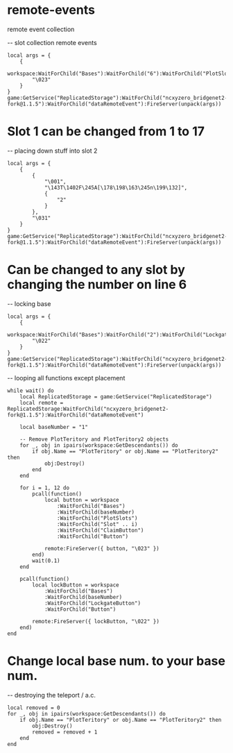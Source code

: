 # remote-events
remote event collection


-- slot collection remote events

```
local args = {
	{
		workspace:WaitForChild("Bases"):WaitForChild("6"):WaitForChild("PlotSlots"):WaitForChild("Slot1"):WaitForChild("ClaimButton"):WaitForChild("Button"),
		"\023"
	}
}
game:GetService("ReplicatedStorage"):WaitForChild("ncxyzero_bridgenet2-fork@1.1.5"):WaitForChild("dataRemoteEvent"):FireServer(unpack(args))
```

# Slot 1 can be changed from 1 to 17

-- placing down stuff into slot 2

```
local args = {
	{
		{
			"\001",
			"\143T\1402F\245A[\178\198\163\245n\199\132]",
			{
				"2"
			}
		},
		"\031"
	}
}
game:GetService("ReplicatedStorage"):WaitForChild("ncxyzero_bridgenet2-fork@1.1.5"):WaitForChild("dataRemoteEvent"):FireServer(unpack(args))
```
# Can be changed to any slot by changing the number on line 6

-- locking base

```
local args = {
	{
		workspace:WaitForChild("Bases"):WaitForChild("2"):WaitForChild("LockgateButton"):WaitForChild("Button"),
		"\022"
	}
}
game:GetService("ReplicatedStorage"):WaitForChild("ncxyzero_bridgenet2-fork@1.1.5"):WaitForChild("dataRemoteEvent"):FireServer(unpack(args))

```

-- looping all functions except placement

```
while wait() do
	local ReplicatedStorage = game:GetService("ReplicatedStorage")
	local remote = ReplicatedStorage:WaitForChild("ncxyzero_bridgenet2-fork@1.1.5"):WaitForChild("dataRemoteEvent")

	local baseNumber = "1"

	-- Remove PlotTeritory and PlotTeritory2 objects
	for _, obj in ipairs(workspace:GetDescendants()) do
		if obj.Name == "PlotTeritory" or obj.Name == "PlotTeritory2" then
			obj:Destroy()
		end
	end

	for i = 1, 12 do
		pcall(function()
			local button = workspace
				:WaitForChild("Bases")
				:WaitForChild(baseNumber)
				:WaitForChild("PlotSlots")
				:WaitForChild("Slot" .. i)
				:WaitForChild("ClaimButton")
				:WaitForChild("Button")

			remote:FireServer({ button, "\023" })
		end)
		wait(0.1)
	end

	pcall(function()
		local lockButton = workspace
			:WaitForChild("Bases")
			:WaitForChild(baseNumber)
			:WaitForChild("LockgateButton")
			:WaitForChild("Button")

		remote:FireServer({ lockButton, "\022" })
	end)
end
```

# Change local base num. to your base num.

-- destroying the teleport / a.c.

```
local removed = 0
for _, obj in ipairs(workspace:GetDescendants()) do
	if obj.Name == "PlotTeritory" or obj.Name == "PlotTeritory2" then
		obj:Destroy()
		removed = removed + 1
	end
end
```
